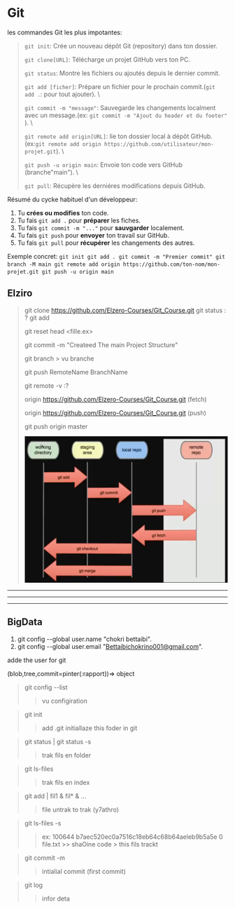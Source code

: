 # Git

les commandes Git les plus impotantes:

>`git init`: Crée un nouveau dépôt Git (repository) dans ton dossier. 
>
>`git clone[URL]`: Télécharge un projet GitHub vers ton PC.
>
>`git status`: Montre les fichiers ou ajoutés depuis le dernier commit.
>
>`git add [ficher]`: Prépare un fichier pour le prochain commit.(`git add .`: pour tout ajouter). \
>
>`git commit -m "message"`: Sauvegarde les changements localment avec un message.(ex: `git commit -m "Ajout du header et du footer"` ). \
>
>`git remote add origin[URL]`: lie ton dossier local à dépôt GitHub. (ex:`git remote add origin https://github.com/utilisateur/mon-projet.git`). \
>
>`git push -u origin main`: Envoie ton code vers GitHub (branche"main"). \
>
>`git pull`: Récupère les derniéres modifications depuis GitHub.

Résumé du cycke habituel d'un développeur:

1) Tu **crées ou modifies** ton code.
1) Tu fais `git add .` pour **préparer** les fiches.
1) Tu fais `git commit -m "..."` pour **sauvgarder** localement.
1) Tu fais `git push` pour **envoyer** ton travail sur GitHub.
1) Tu fais `git pull` pour **récupérer** les changements des autres.

Exemple concret:
`git init
git add .
git commit -m "Premier commit"
git branch -M main
git remote add origin https://github.com/ton-nom/mon-projet.git
git push -u origin main
`

## Elziro

> git clone https://github.com/Elzero-Courses/Git_Course.git
> git status : ?
> git add
>
> git reset head <fille.ex> 
>
> git commit -m "Createed The main Project Structure"
>
> git branch > vu branche
>
> git push RemoteName BranchName
>
> git remote -v :?
>
> origin https://github.com/Elzero-Courses/Git_Course.git (fetch)
>
> origin https://github.com/Elzero-Courses/Git_Course.git (push)
>
> git push origin master
>
> ![image](img/Screenshot%20from%202025-03-10%2021-42-27.png)

---

---

---

## BigData

1. git config --global user.name "chokri bettaibi".
2. git config --global user.email "Bettaibichokrino001@gmail.com".

adde the user for git

(blob,tree,commit=pinter(:rapport))=> object

> git config --list
>
>> vu configiration
>>

> git init
>
>> add .git initiallaze this foder in git
>>

> git status | git status -s
>
>> trak fils en folder
>>

> git ls-files
>
>> trak fils en index
>>

> git add | fil1 & fil* & ...
>
>> file untrak to trak (y7athro)
>>

> git ls-files -s
>
>> ex: 100644 b7aec520ec0a7516c18eb64c68b64aeleb9b5a5e 0   file.txt >> shaOine code > this fils trackt
>>

> git commit -m
>
>> intialial commit (first commit)
>>

> git log
>
>> infor deta
>>
